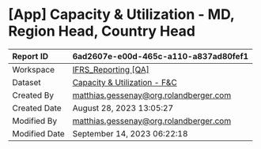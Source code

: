 



# [App] Capacity & Utilization - MD, Region Head, Country Head

|Report ID|6ad2607e-e00d-465c-a110-a837ad80fef1|
| :--- | :--- |
|Workspace|[IFRS_Reporting [QA]](../Workspaces/IFRS_Reporting-[QA].md)|
|Dataset|[Capacity & Utilization - F&C](../Datasets/Capacity-&-Utilization---F&C.md)|
|Created By|matthias.gessenay@org.rolandberger.com|
|Created Date|August 28, 2023 13:05:27|
|Modified By|matthias.gessenay@org.rolandberger.com|
|Modified Date|September 14, 2023 06:22:18|
